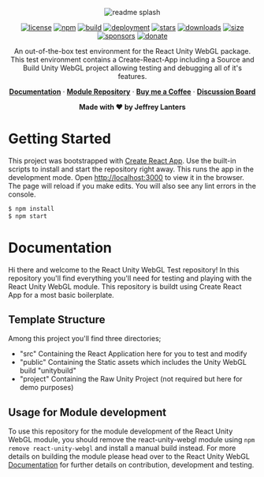 <div align="center">

![readme splash](https://raw.githubusercontent.com/jeffreylanters/react-unity-webgl-tests/master/.github/WIKI/repository-readme-splash.png)

[![license](https://img.shields.io/badge/license-Apache_2.0-red.svg?style=for-the-badge)](https://github.com/jeffreylanters/react-unity-webgl-tests/blob/master/LICENSE.md)
[![npm](https://img.shields.io/npm/v/react-unity-webgl.svg?style=for-the-badge)](https://www.npmjs.com/package/react-unity-webgl)
[![build](https://img.shields.io/github/workflow/status/jeffreylanters/react-unity-webgl/Pre-Compile%20and%20Lint?style=for-the-badge)](https://github.com/jeffreylanters/react-unity-webgl-tests/actions)
[![deployment](https://img.shields.io/github/deployments/jeffreylanters/react-unity-webgl/gh-pages?style=for-the-badge)](https://github.com/jeffreylanters/react-unity-webgl/deployments/activity_log?environment=Node+Package+Registry)
[![stars](https://img.shields.io/github/stars/jeffreylanters/react-unity-webgl.svg?style=for-the-badge&color=fe8523&label=stargazers)](https://github.com/jeffreylanters/react-unity-webgl/stargazers)
[![downloads](https://img.shields.io/npm/dt/react-unity-webgl.svg?style=for-the-badge&color=40AA72)](https://www.npmtrends.com/react-unity-webgl)
[![size](https://img.shields.io/bundlephobia/minzip/react-unity-webgl?style=for-the-badge&label=size)](https://bundlephobia.com/result?p=react-unity-webgl)
[![sponsors](https://img.shields.io/github/sponsors/jeffreylanters?color=E12C9A&style=for-the-badge)](https://github.com/sponsors/jeffreylanters)
[![donate](https://img.shields.io/badge/donate-paypal-F23150?style=for-the-badge)](https://paypal.me/jeffreylanters)

An out-of-the-box test environment for the React Unity WebGL package. This test environment contains a Create-React-App including a Source and Build Unity WebGL project allowing testing and debugging all of it's features.

[**Documentation**](#documentation) &middot;
[**Module Repository**](https://github.com/jeffreylanters/react-unity-webgl-test) &middot;
[**Buy me a Coffee**](https://github.com/sponsors/jeffreylanters) &middot;
[**Discussion Board**](https://github.com/jeffreylanters/react-unity-webgl/discussions)

**Made with &hearts; by Jeffrey Lanters**

</div>

# Getting Started

This project was bootstrapped with [Create React App](https://github.com/facebook/create-react-app). Use the built-in scripts to install and start the repository right away. This runs the app in the development mode. Open [http://localhost:3000](http://localhost:3000) to view it in the browser. The page will reload if you make edits. You will also see any lint errors in the console.

```sh
$ npm install
$ npm start
```

# Documentation

Hi there and welcome to the React Unity WebGL Test repository! In this repository you'll find everything you'll need for testing and playing with the React Unity WebGL module. This repository is buildt using Create React App for a most basic boilerplate.

## Template Structure

Among this project you'll find three directories;

- "src" Containing the React Application here for you to test and modify
- "public" Containing the Static assets which includes the Unity WebGL build "unitybuild"
- "project" Containing the Raw Unity Project (not required but here for demo purposes)

## Usage for Module development

To use this repository for the module development of the React Unity WebGL module, you should remove the react-unity-webgl module using `npm remove react-unity-webgl` and install a manual build instead. For more details on building the module please head over to the React Unity WebGL [Documentation](https://github.com/jeffreylanters/react-unity-webgl#contribution-and-development) for further details on contribution, development and testing.
